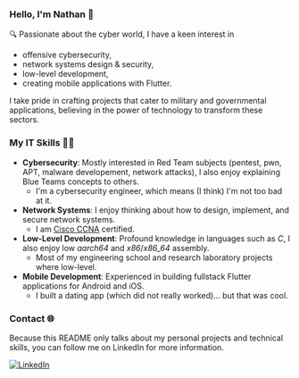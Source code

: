### Hello, I'm Nathan 👋

🔍 Passionate about the cyber world, I have a keen interest in 

- offensive cybersecurity,
- network systems design & security,
- low-level development,
- creating mobile applications with Flutter.

I take pride in crafting projects that cater to military and governmental applications, believing in the power of technology to transform these sectors.

### My IT Skills 👨‍💻

- **Cybersecurity**: Mostly interested in Red Team subjects (pentest, pwn, APT, malware developement, network attacks), I also enjoy explaining Blue Teams concepts to others.
  - I'm a cybersecurity engineer, which means (I think) I'm not too bad at it.
- **Network Systems**: I enjoy thinking about how to design, implement, and secure network systems.
  - I am [Cisco CCNA](https://www.credly.com/badges/b0b57e5a-088f-4563-81ee-5815c8741e9f/public_url) certified.
- **Low-Level Development**: Profound knowledge in languages such as _C_, I also enjoy low _aarch64_ and _x86_/_x86_64_ assembly.
  - Most of my engineering school and research laboratory projects where low-level.
- **Mobile Development**: Experienced in building fullstack Flutter applications for Android and iOS.
  - I built a dating app (which did not really worked)... but that was cool.
 
### Contact 🌐

Because this README only talks about my personal projects and technical skills, you can follow me on LinkedIn for more information.

[![LinkedIn](https://img.shields.io/badge/LinkedIn-%230077B5.svg?logo=linkedin&logoColor=white)](https://www.linkedin.com/in/nathan-rabet/)
